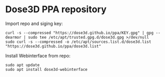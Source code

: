 # Dose3D PPA repository

Import repo and siging key:

```
curl -s --compressed "https://dose3d.github.io/ppa/KEY.gpg" | gpg --dearmor | sudo tee /etc/apt/trusted.gpg.d/dose3d.gpg >/dev/null
sudo curl -s --compressed -o /etc/apt/sources.list.d/dose3d.list "https://dose3d.github.io/ppa/dose3d.list"
```

Install Webinterface from repo:

```
sudo apt update
sudo apt install dose3d-webinterface
```
